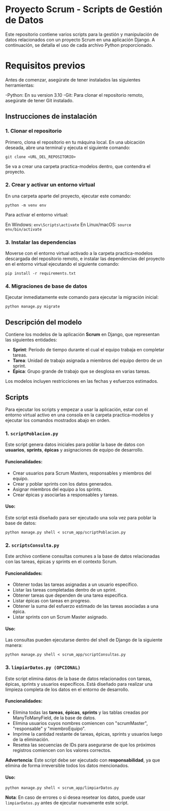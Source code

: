 # Proyecto Scrum - Scripts de Gestión de Datos

Este repositorio contiene varios scripts para la gestión y manipulación de datos relacionados con un proyecto Scrum en una aplicación Django. A continuación, se detalla el uso de cada archivo Python proporcionado.

# Requisitos previos
Antes de comenzar, asegúrate de tener instalados las siguientes herramientas:

-Python: En su version 3.10
-Git: Para clonar el repositorio remoto, asegúrate de tener Git instalado.

## Instrucciones de instalación

### 1. Clonar el repositorio

Primero, clona el repositorio en tu máquina local. En una ubicación deseada, abre una terminal y ejecuta el siguiente comando:

`git clone <URL_DEL_REPOSITORIO>`

Se va a crear una carpeta practica-modelos dentro, que contendra el proyecto.

### 2. Crear y activar un entorno virtual

En una carpeta aparte del proyecto, ejecutar este comando:

`python -m venv env`

Para activar el entorno virtual:

En Windows: `env\Scripts\activate`
En Linux/macOS: `source env/bin/activate`

### 3. Instalar las dependencias

Moverse con el entorno virtual activado a la carpeta practica-modelos descargada del repositorio remoto, e instalar las dependencias del proyecto en el entorno virtual ejecutando el siguiente comando: 

`pip install -r requirements.txt`

### 4. Migraciones de base de datos

Ejecutar inmediatamente este comando para ejecutar la migración inicial:

`python manage.py migrate`

## Descripción del modelo

Contiene los modelos de la aplicación **Scrum** en Django, que representan las siguientes entidades:

- **Sprint**: Período de tiempo durante el cual el equipo trabaja en completar tareas.
- **Tarea**: Unidad de trabajo asignada a miembros del equipo dentro de un sprint.
- **Épica**: Grupo grande de trabajo que se desglosa en varias tareas.

Los modelos incluyen restricciones en las fechas y esfuerzos estimados.

## Scripts

Para ejecutar los scripts y empezar a usar la aplicación, estar con el entorno virtual activo
en una consola en la carpeta practica-modelos y ejecutar los comandos mostrados abajo en orden.

### 1. `scriptPoblacion.py`
Este script genera datos iniciales para poblar la base de datos con **usuarios**, **sprints**, **épicas** y asignaciones de equipo de desarrollo.

#### Funcionalidades:
- Crear usuarios para Scrum Masters, responsables y miembros del equipo.
- Crear y poblar sprints con los datos generados.
- Asignar miembros del equipo a los sprints.
- Crear épicas y asociarlas a responsables y tareas.

#### Uso:

Este script está diseñado para ser ejecutado una sola vez para poblar la base de datos:

`python manage.py shell < scrum_app/scriptPoblacion.py`

### 2. `scriptsConsulta.py`

Este archivo contiene consultas comunes a la base de datos relacionadas con las tareas, épicas y sprints en el contexto Scrum.

#### Funcionalidades:
- Obtener todas las tareas asignadas a un usuario específico.
- Listar las tareas completadas dentro de un sprint.
- Obtener tareas que dependen de una tarea específica.
- Listar épicas con tareas en progreso.
- Obtener la suma del esfuerzo estimado de las tareas asociadas a una épica.
- Listar sprints con un Scrum Master asignado.

#### Uso:
Las consultas pueden ejecutarse dentro del shell de Django de la siguiente manera:

`python manage.py shell < scrum_app/scriptConsultas.py`

### 3. `limpiarDatos.py (OPCIONAL)`
Este script elimina datos de la base de datos relacionados con tareas, épicas, sprints y usuarios específicos. Está diseñado para realizar una limpieza completa de los datos en el entorno de desarrollo.

#### Funcionalidades:
- Elimina todas las **tareas**, **épicas**, **sprints** y las tablas creadas por ManyToManyField, de la base de datos.
- Elimina usuarios cuyos nombres comiencen con "scrumMaster", "responsable" y "miembroEquipo".
- Imprime la cantidad restante de tareas, épicas, sprints y usuarios luego de la eliminación.
- Resetea las secuencias de IDs para asegurarse de que los próximos registros comiencen con los valores correctos.

**Advertencia**: Este script debe ser ejecutado con **responsabilidad**, ya que elimina de forma irreversible todos los datos mencionados.

#### Uso:

`python manage.py shell < scrum_app/limpiarDatos.py`

**Nota**: En caso de errores o si desea resetear los datos, puede usar `limpiarDatos.py` antes de ejecutar nuevamente este script.
